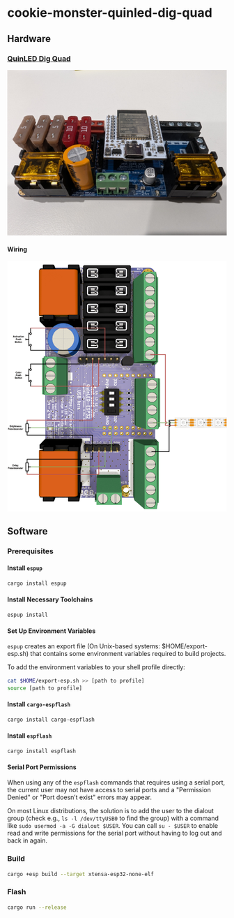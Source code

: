 # cookie-monster-quinled-dig-quad

## Hardware

### [QuinLED Dig Quad](https://quinled.info/pre-assembled-quinled-dig-quad/)

![Photo of a QuinLED Dig Quad](quinled-dig-quad.jpg "QuinLED Dig Quad")

#### Wiring

![Wiring Diagram](wiring.png "Wiring Diagram")

## Software

### Prerequisites

#### Install `espup`

```sh
cargo install espup
```

#### Install Necessary Toolchains

```sh
espup install
```

#### Set Up Environment Variables

`espup` creates an export file (On Unix-based systems: $HOME/export-esp.sh) that contains some environment variables
required to build projects.

To add the environment variables to your shell profile directly:

```sh
cat $HOME/export-esp.sh >> [path to profile]
source [path to profile]
```

#### Install `cargo-espflash`

```sh
cargo install cargo-espflash
```

#### Install `espflash`

```sh
cargo install espflash
```

#### Serial Port Permissions
When using any of the `espflash` commands that requires using a serial port, the current user may not have access to
serial ports and a "Permission Denied" or "Port doesn’t exist" errors may appear.

On most Linux distributions, the solution is to add the user to the dialout group (check e.g., `ls -l /dev/ttyUSB0` to
find the group) with a command like `sudo usermod -a -G dialout $USER`. You can call `su - $USER` to enable read and
write permissions for the serial port without having to log out and back in again.

### Build

```sh
cargo +esp build --target xtensa-esp32-none-elf
```

### Flash

```sh
cargo run --release
```
